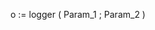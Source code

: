﻿<!----------------------------------------------------
o := logger ( Param_1 ; Param_2 )
 -> Param_1 (Variant)
 -> Param_2 (Object)
 <- o (Object)-->
o := logger ( Param_1 ; Param_2 )